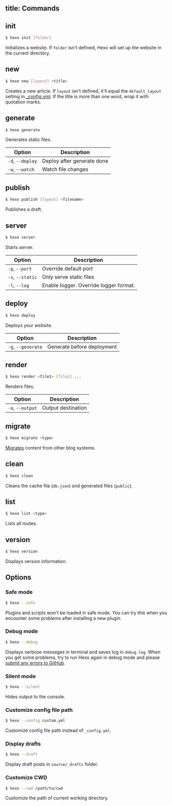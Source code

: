 title: Commands
---
## init

``` bash
$ hexo init [folder]
```

Initializes a website. If `folder` isn't defined, Hexo will set up the website in the current directory.

## new

``` bash
$ hexo new [layout] <title>
```

Creates a new article. If `layout` isn't defined, it'll equal the `default_layout` setting in [_config.yml](configuration.html). If the title is more than one word, wrap it with quotation marks.

## generate

``` bash
$ hexo generate
```

Generates static files.

Option | Description
--- | ---
`-d`, `--deploy` | Deploy after generate done
`-w`, `--watch` | Watch file changes

## publish

``` bash
$ hexo publish [layout] <filename>
```

Publishes a draft.

## server

``` bash
$ hexo server
```

Starts server.

Option | Description
--- | ---
`-p`, `--port` | Override default port
`-s`, `--static` | Only serve static files
`-l`, `--log` | Enable logger. Override logger format.

## deploy

``` bash
$ hexo deploy
```

Deploys your website.

Option | Description
--- | ---
`-g`, `--generate` | Generate before deployment

## render

``` bash
$ hexo render <file1> [file2] ...
```

Renders files.

Option | Description
--- | ---
`-o`, `--output` | Output destination

## migrate

``` bash
$ hexo migrate <type>
```

[Migrates](migration.html) content from other blog systems.

## clean

``` bash
$ hexo clean
```

Cleans the cache file (`db.json`) and generated files (`public`).

## list

``` bash
$ hexo list <type>
```

Lists all routes.

## version

``` bash
$ hexo version
```

Displays version information.

## Options

### Safe mode

``` bash
$ hexo --safe
```

Plugins and scripts won't be loaded in safe mode. You can try this when you encounter some problems after installing a new plugin.

### Debug mode

``` bash
$ hexo --debug
```

Displays verbose messages in terminal and saves log in `debug.log`. When you get some problems, try to run Hexo again in debug mode and please [submit any errors to GitHub](https://github.com/hexojs/hexo/issues/new).

### Silent mode

``` bash
$ hexo --silent
```

Hides output to the console.

### Customize config file path

``` bash
$ hexo --config custom.yml
```

Customize config file path instead of `_config.yml`.

### Display drafts

``` bash
$ hexo --draft
```

Display draft posts in `source/_drafts` folder.

### Customize CWD

``` bash
$ hexo --cwd /path/to/cwd
```

Customize the path of current working directory.